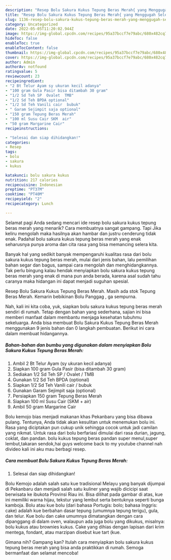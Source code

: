 ```yaml
---
description: "Resep Bolu Sakura Kukus Tepung Beras Merah{ yang Menggugah Selera,  Menu Buat lebaran"
title: "Resep Bolu Sakura Kukus Tepung Beras Merah{ yang Menggugah Selera,  Menu Buat lebaran"
slug: 1136-resep-bolu-sakura-kukus-tepung-beras-merah-yang-menggugah-selera-menu-buat-lebaran
category: Uncategorized
date: 2022-05-05T11:20:02.944Z
image: https://img-global.cpcdn.com/recipes/95a37bccf7e79abc/680x482cq70/bolu-sakura-kukus-tepung-beras-merah-foto-resep-utama.jpg
hideToc: false
enableToc: true
enableTocContent: false
thumbnail: https://img-global.cpcdn.com/recipes/95a37bccf7e79abc/680x482cq70/bolu-sakura-kukus-tepung-beras-merah-foto-resep-utama.jpg
cover: https://img-global.cpcdn.com/recipes/95a37bccf7e79abc/680x482cq70/bolu-sakura-kukus-tepung-beras-merah-foto-resep-utama.jpg
author: Admin
authorAv: notfound
ratingvalue: 5
reviewcount: 23
recipeingredient:
- "2 Bt Telur Ayam sy ukuran kecil adanya"
- "100 gram Gula Pasir bisa ditambah 30 gram"
- "1/2 Sd Teh SP  Ovalet  TMB"
- "1/2 Sd Teh BPDA optional"
- "1/2 Sd Teh Vanili cair  bubuk"
- " Garam Sejimpit saja optional"
- "150 gram Tepung Beras Merah"
- "100 ml Susu Cair SKM  air"
- "50 gram Margarine Cair"
recipeinstructions:

- "Selesai dan siap dihidangkan!"
categories:
- Resep
tags:
- bolu
- sakura
- kukus

katakunci: bolu sakura kukus 
nutrition: 217 calories
recipecuisine: Indonesian
preptime: "PT37M"
cooktime: "PT40M"
recipeyield: "2"
recipecategory: Lunch

---
```



Selamat pagi Anda sedang mencari ide resep bolu sakura kukus tepung beras merah yang menarik? Cara membuatnya sangat gampang. Tapi Jika keliru mengolah maka hasilnya akan hambar dan justru cenderung tidak enak. Padahal bolu sakura kukus tepung beras merah yang enak seharusnya punya aroma dan cita rasa yang bisa memancing selera kita.


Banyak hal yang sedikit banyak mempengaruhi kualitas rasa dari bolu sakura kukus tepung beras merah, mulai dari jenis bahan, lalu pemilihan bahan segar dan bagus, sampai cara mengolah dan menghidangkannya. Tak perlu bingung kalau hendak menyiapkan bolu sakura kukus tepung beras merah yang enak di mana pun anda berada, karena asal sudah tahu caranya maka hidangan ini dapat menjadi suguhan spesial.

Resep Bolu Sakura Kukus Tepung Beras Merah. Masih ada stok Tepung Beras Merah. Kemarin bebikinan Bolu Panggag , ga sempurna.


Nah, kali ini kita coba, yuk, siapkan bolu sakura kukus tepung beras merah sendiri di rumah. Tetap dengan bahan yang sederhana, sajian ini bisa memberi manfaat dalam membantu menjaga kesehatan tubuhmu sekeluarga. Anda bisa membuat Bolu Sakura Kukus Tepung Beras Merah menggunakan 9 jenis bahan dan 0 langkah pembuatan. Berikut ini cara dalam membuat hidangannya.

<!--inarticleads1-->

##### Bahan-bahan dan bumbu yang digunakan dalam menyiapkan Bolu Sakura Kukus Tepung Beras Merah:

1. Ambil 2 Bt Telur Ayam (sy ukuran kecil adanya)
1. Siapkan 100 gram Gula Pasir (bisa ditambah 30 gram)
1. Sediakan 1/2 Sd Teh SP / Ovalet / TMB
1. Gunakan 1/2 Sd Teh BPDA (optional)
1. Siapkan 1/2 Sd Teh Vanili cair / bubuk
1. Gunakan  Garam Sejimpit saja (optional)
1. Persiapkan 150 gram Tepung Beras Merah
1. Siapkan 100 ml Susu Cair (SKM + air)
1. Ambil 50 gram Margarine Cair


Bolu kemojo bias menjadi makanan khas Pekanbaru yang bisa dibawa pulang. Tentunya, Anda tidak akan kesulitan untuk menemukan bolu ini. Rasa yang diciptakan pun cukup unik sehingga cocok untuk jadi camilan yang nikmat. Untuk rasa dari bolu berfariasi dimulai dari rasa durian, jagung, coklat, dan pandan. bolu kukus tepung beras pandan super menul,super lembut,takaran sendok,hai guys welcome back to my youtube channel nah divideo kali ini aku mau berbagi resep. 

<!--inarticleads2-->

##### Cara membuat Bolu Sakura Kukus Tepung Beras Merah:


1. Selesai dan siap dihidangkan!

Bolu Kemojo adalah salah satu kue tradisional Melayu yang banyak dijumpai di Pekanbaru dan menjadi salah satu kuliner yang wajib dicicipi saat berwisata ke ibukota Provinsi Riau ini. Bisa dilihat pada gambar di atas, kue ini memiliki warna hijau, tekstur yang lembut serta bentuknya seperti bunga kamboja. Bolu atau kue bolu (dari bahasa Portugis: bolo; bahasa Inggris: cake) adalah kue berbahan dasar tepung (umumnya tepung terigu), gula, dan telur. Kue bolu dan cake umumnya dimatangkan dengan cara dipanggang di dalam oven, walaupun ada juga bolu yang dikukus, misalnya: bolu kukus atau brownies kukus. Cake yang dihias dengan lapisan dari krim mentega, fondant, atau marzipan disebut kue tart (kue. 

Gimana nih? Gampang kan? Itulah cara menyiapkan bolu sakura kukus tepung beras merah yang bisa anda praktikkan di rumah. Semoga bermanfaat dan selamat mencoba!
